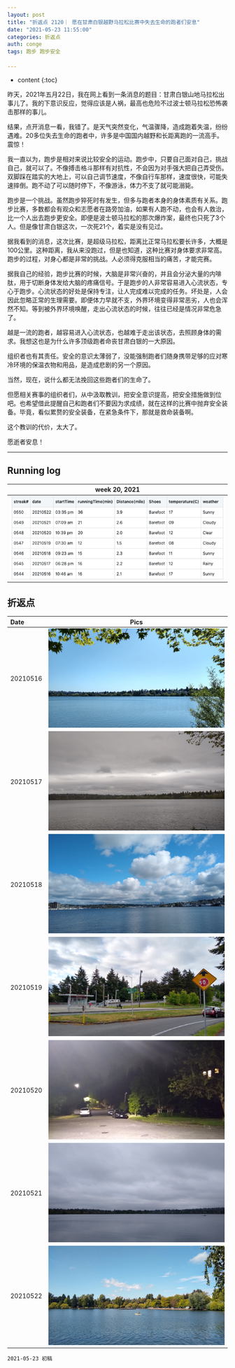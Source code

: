 ```yaml
---
layout: post
title: "折返点 2120｜ 愿在甘肃白银越野马拉松比赛中失去生命的跑者们安息"
date: "2021-05-23 11:55:00"
categories: 折返点
auth: conge
tags: 跑步 跑步安全

---
```

* content
{:toc}

昨天，2021年五月22日，我在网上看到一条消息的题目：甘肃白银山地马拉松出事儿了。我的下意识反应，觉得应该是人祸，最高也危险不过波士顿马拉松恐怖袭击那样的事儿。

结果，点开消息一看，我错了。是天气突然变化，气温骤降，造成跑着失温，纷纷遇难。20多位失去生命的跑者中，许多是中国国内越野和长距离跑的一流高手。震惊！

我一直以为，跑步是相对来说比较安全的运动。跑步中，只要自己面对自己，挑战自己，就可以了。不像搏击格斗那样有对抗性，不会因为对手强大把自己弄受伤。双脚踩在踏实的大地上，可以自己调节速度，不像自行车那样，速度很快，可能失速摔倒。跑不动了可以随时停下，不像游泳，体力不支了就可能溺毙。

跑步是一个挑战。虽然跑步猝死时有发生，但多与跑者本身的身体素质有关系。跑步比赛，多数都会有观众和志愿者在路旁加油，如果有人跑不动，也会有人救治，比一个人出去跑步更安全。即便是波士顿马拉松的那次爆炸案，最终也只死了3个人。但是像甘肃白银这次，一次死21个，着实是没有见过。




据我看到的消息，这次比赛，是超级马拉松，距离比正常马拉松要长许多，大概是100公里。这种距离，我从来没跑过，但是也知道，这种比赛对身体要求非常高。跑步的过程，对身心都是非常的挑战。人必须得克服相当的痛苦，才能完赛。

据我自己的经验，跑步比赛的时候，大脑是非常兴奋的，并且会分泌大量的内啡肽，用于切断身体发给大脑的疼痛信号。于是跑步的人非常容易进入心流状态，专心于跑步。心流状态的好处是保持专注，让人完成难以完成的任务。坏处是，人会因此忽略正常的生理需要。即便体力早就不支，外界环境变得非常恶劣，人也会浑然不知。等到被外界环境唤醒，走出心流状态的时候，往往已经是情况非常危急了。

越是一流的跑者，越容易进入心流状态，也越难于走出该状态，去照顾身体的需求。我想这也是为什么许多顶级跑者命丧甘肃白银的一大原因。

组织者也有其责任。安全的意识太薄弱了，没能强制跑者们随身携带足够的应对寒冷环境的保温衣物和用品，是造成悲剧的另一个原因。

当然，现在，说什么都无法挽回这些跑者们的生命了。

但愿相关赛事的组织者们，从中汲取教训，把安全意识提高，把安全措施做到位吧。也希望借此提醒自己和跑者们不要因为求成绩，就在这样的比赛中抛弃安全装备。毕竟，看似累赘的安全装备，在紧急条件下，那就是救命装备啊。

这个教训的代价，太大了。

愿逝者安息！

----

## Running log

|week 20, 2021|
|:----:|
|![Running log, week 20, 2021](/assets/images/折返点/2021_wk20.png)|


## 折返点

|Date|Pics|
|:----|:----:|
|20210516|![20210516.jpg](/assets/images/折返点/20210516.jpg)  |
|20210517|![20210517.jpg](/assets/images/折返点/20210517.jpg)  |
|20210518|![20210518.jpg](/assets/images/折返点/20210518.jpg)  |
|20210519|![20210519.jpg](/assets/images/折返点/20210519.jpg)  |
|20210520|![20210520.jpg](/assets/images/折返点/20210520.jpg)  |
|20210521|![20210521.jpg](/assets/images/折返点/20210521.jpg)  |
|20210522|![20210522.jpg](/assets/images/折返点/20210522.jpg)  |


```
2021-05-23 初稿
```